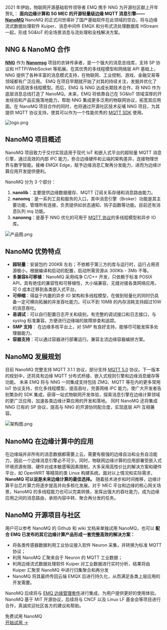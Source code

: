 2021 年伊始，物联网开源基础软件领导者 EMQ 携手 NNG 为开源社区献上开年贺礼： **面向边缘计算和 5G MEC 的开源轻量级边缘 MQTT 消息引擎—— [NanoMQ](https://nanomq.io)**
NanoMQ 的正式问世填补了国产基础软件在此领域的空白，将与边缘流式数据处理软件 Kuiper、消息中间件 EMQX 和分布式流处理数据库 HStream 一起，形成 5G&IoT 的全场景消息与流处理和全栈解决方案。



## NNG & NanoMQ 合作

**[NNG](https://nng.nanomsg.org/)** 作为 **[Nanomsg](https://nanomsg.org/index.html)** 项目的衣钵传承者，是一个强大的消息总线库，支持 SP 协议和 HTTP/WebSocket 等拓展。在其优秀的多线程模型和网络层 API 基础上，NNG 提供了各种丰富的消息模式支持，在物联网、工业控制、游戏、金融交易等领域都有广泛应用。
EMQ 在项目早期就开始了对其的持续关注，发掘并优化了 NNG 的高效多线程模型。而后，EMQ 与 NNG 达成长期技术合作，将 NNG 作为底层消息总线打造了 NanoMQ。未来，EMQ 将依靠自己在 5G&IoT 领域深厚的开发经验和产品实施落地能力，帮助 NNG 集成更多泛用的物联网协议，拓宽其应用面。在 NanoMQ 项目合作的同时，也将通过开源社区技术反哺 NNG 项目，为其提供 MQTT 协议支持，使其可以作为一个性能优秀的 [MQTT SDK](https://www.emqx.com/zh/mqtt-client-sdk) 使用。 

![logo.png](https://assets.emqx.com/images/52ed45dd2467e5ee1db6c4279c8f3261.png)

## NanoMQ 项目概述

NanoMQ 项目致力于交付实现适用于现代 IoT 和嵌入式平台的超轻量 MQTT 消息引擎，通过高效的内部 IPC 能力，弥合边缘硬件和云端的架构差异，连接物理世界与数字智能。接棒 EMQX Edge，赋予边缘消息汇聚再分发能力，进而为边缘计算应用开发提供便利。

NanoMQ 分为 3 个部分：

1. **nanolib**：主要提供边缘数据缓存、MQTT 订阅关系存储和消息路由能力。
2. **nanomq**：是一系列工具和服务的入口，其中消息引擎（Broker）功能是其主要功能，管理所有连接，负责提供如状态通知、钩子函数等功能。目前还有消息队列 mq 功能。
3. **nanonng**：是基于 NNG 优化的可用于 [MQTT 协议](https://www.emqx.com/zh/mqtt-guide)的多线程模型和异步 IO 库。

![产品图.png](https://assets.emqx.com/images/d29c92307e8a830de317e8c2fd460eab.png)



## NanoMQ 优势特点

- **超轻量**：安装包约 200KB 左右；不依赖于第三方的库与运行时，运行占用资源极小，根据编译和启动的配置，启动所需资源从 300Kb - 3Mb 不等。 
- **多兼容&可移植**：NanoMQ 采用纯净 C/C++ 开发，只依赖于标准 POSIX API，具有绝佳的兼容性和可移植性，大小端兼容，无缝对接各类网络应用，可 0 成本迁移到各类嵌入式平台。
- **可伸缩**：得益于内置的异步 IO 架构和多线程模型，在做到轻量化的同时仍具备一定可横向拓展的并发吞吐能力。可以不到 10MB 的内存消耗支持超过10W 的消息吞吐。
- **易调试**：可以自行配置日志开关和级别，有完整的调试接口和日志接口，与syslog 标准兼容。方便进行边缘端的故障排查和追踪。
- **SMP 支持**： 在边缘多核平台上，对 SMP 有良好支持，能够尽可能发挥多处理器能力。
- **容器支持**：可以通过容器进行部署运行。兼容主流边缘容器编排方案。



## NanoMQ 发展规划

目前 NanoMQ 完整支持 MQTT 3.1.1 协议，部分支持 [MQTT 5.0](https://www.emqx.com/zh/mqtt/mqtt5) 协议。下一版本的规划中，还将具有边缘 MQTT 分布式桥接、嵌入式规则引擎和边缘消息缓存等功能。
未来 EMQ 将与 NNG 一同集成支持包括 ZMQ、MQTT 等在内的更多常用 IoT 协议支持，优化多线程模型，提高吞吐，完善网络 IPC 能力。使广大开发者告别繁杂的 SDK 集成，获得一站式物联网开发体验，探索消息引擎在边缘计算领域的更广泛应用，加速各类边缘计算应用的开发和落地。
同时 NanoMQ 还将集成 NNG 已有的 SP 协议，提高与 NNG 的开源协同配合度，实现底层 API 互相兼容。

![架构图.png](https://assets.emqx.com/images/c40f88d0449f2152b862cf3af9c92195.png)

## NanoMQ 在边缘计算中的应用

在边缘端并非所有的消息数据都需要上云，需要有极强的边缘自治和业务自洽能力，因此一个边缘消息引擎必不可少。同时，物联网边缘计算的应用部署受嵌入式环境资源有限、硬件对成本敏感等因素限制，大多采用高性价比的解决方案和硬件平台，如 OpenWRT 等精简的类 Linux 构建系统。面对以上情况和实际需求， **NanoMQ 可以说是未来边缘计算的最佳选择。**
随着技术进步和时间推移，边缘计算平台芯片算力将逐步提高并向多核化发展。对于 MEC 平台和边缘的核心网关场景，NanoMQ 的多线程能力也可以完美转换，发挥出强大的吞吐能力，成为边缘应用之间的消息路由，承担内容中转、聚合再分发的任务。



## NanoMQ 开源项目与社区

用户可以参考 NanoMQ 的 Github 和 wiki 文档来单独试用 NanoMQ，也可以 **配合 EMQ 已发布的其它边缘计算产品形成一套完整高效的解决方案：**

- 将各类传感器数据利用工业协议接入软件 Neuron 采集，并转换为标准 MQTT 协议；
- 利用 NanoMQ 汇聚来自于 Neuron 的 MQTT 工业数据；
- 利用边缘流式数据处理软件 Kuiper 对工业数据进行实时分析，结果将由 Kuiper 汇聚至 NanoMQ 中进行归集聚合和再分发
- NanoMQ 将其最终传回云端 EMQX 后进行持久化，从而满足各类上层应用的开发需要。

NanoMQ 后续将与 [EMQ 边缘管理套件](https://github.com/emqx/edge-stack)进行集成，为用户提供更好的使用体验。
NanoMQ 基于 MIT 开源协议，后续将与 CNCF 以及 Linux LF 基金会等项目进行合作，真诚欢迎社区各方的建议和帮助。


<section class="promotion">
    <div>
        免费试用 NanoMQ
    </div>
    <a href="https://www.emqx.com/zh/try?product=nanomq" class="button is-gradient px-5">开始试用 →</a >
</section>
